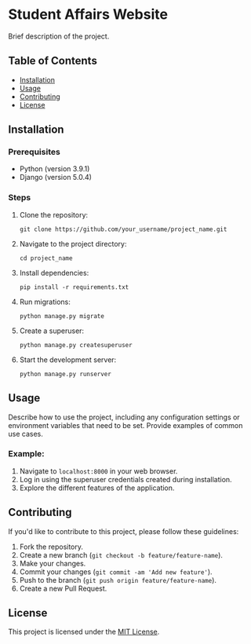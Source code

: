 # Student Affairs Website

Brief description of the project.

## Table of Contents
- [Installation](#installation)
- [Usage](#usage)
- [Contributing](#contributing)
- [License](#license)

## Installation

### Prerequisites
- Python (version 3.9.1)
- Django (version 5.0.4)

### Steps
1. Clone the repository:
   ```
   git clone https://github.com/your_username/project_name.git
   ```
2. Navigate to the project directory:
   ```
   cd project_name
   ```
3. Install dependencies:
   ```
   pip install -r requirements.txt
   ```
4. Run migrations:
   ```
   python manage.py migrate
   ```
5. Create a superuser:
   ```
   python manage.py createsuperuser
   ```
6. Start the development server:
   ```
   python manage.py runserver
   ```

## Usage

Describe how to use the project, including any configuration settings or environment variables that need to be set. Provide examples of common use cases.

### Example:

1. Navigate to `localhost:8000` in your web browser.
2. Log in using the superuser credentials created during installation.
3. Explore the different features of the application.

## Contributing

If you'd like to contribute to this project, please follow these guidelines:

1. Fork the repository.
2. Create a new branch (`git checkout -b feature/feature-name`).
3. Make your changes.
4. Commit your changes (`git commit -am 'Add new feature'`).
5. Push to the branch (`git push origin feature/feature-name`).
6. Create a new Pull Request.

## License

This project is licensed under the [MIT License](LICENSE).

